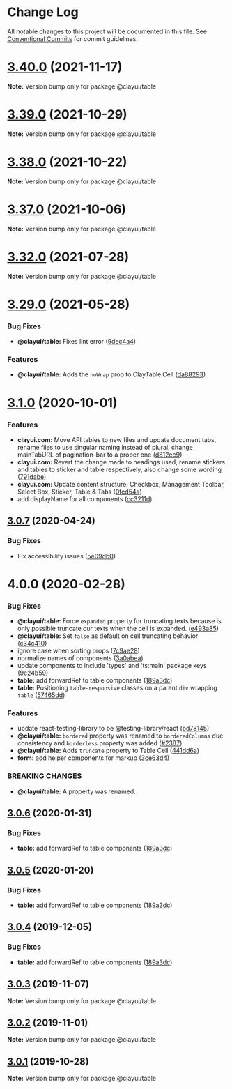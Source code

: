 # Change Log

All notable changes to this project will be documented in this file.
See [Conventional Commits](https://conventionalcommits.org) for commit guidelines.

# [3.40.0](https://github.com/liferay/clay/compare/v3.39.0...v3.40.0) (2021-11-17)

**Note:** Version bump only for package @clayui/table

# [3.39.0](https://github.com/liferay/clay/compare/v3.38.0...v3.39.0) (2021-10-29)

**Note:** Version bump only for package @clayui/table

# [3.38.0](https://github.com/liferay/clay/compare/v3.37.0...v3.38.0) (2021-10-22)

**Note:** Version bump only for package @clayui/table

# [3.37.0](https://github.com/liferay/clay/compare/v3.36.0...v3.37.0) (2021-10-06)

**Note:** Version bump only for package @clayui/table

# [3.32.0](https://github.com/liferay/clay/compare/v3.31.0...v3.32.0) (2021-07-28)

**Note:** Version bump only for package @clayui/table

# [3.29.0](https://github.com/liferay/clay/compare/v3.28.0...v3.29.0) (2021-05-28)

### Bug Fixes

-   **@clayui/table:** Fixes lint error ([9dec4a4](https://github.com/liferay/clay/commit/9dec4a4))

### Features

-   **@clayui/table:** Adds the `noWrap` prop to ClayTable.Cell ([da88293](https://github.com/liferay/clay/commit/da88293))

# [3.1.0](https://github.com/liferay/clay/compare/@clayui/table@3.0.7...@clayui/table@3.1.0) (2020-10-01)

### Features

-   **clayui.com:** Move API tables to new files and update document tabs, rename files to use singular naming instead of plural, change mainTabURL of pagination-bar to a proper one ([d812ee9](https://github.com/liferay/clay/commit/d812ee9))
-   **clayui.com:** Revert the change made to headings used, rename stickers and tables to sticker and table respectively, also change some wording ([791dabe](https://github.com/liferay/clay/commit/791dabe))
-   **clayui.com:** Update content structure: Checkbox, Management Toolbar, Select Box, Sticker, Table & Tabs ([0fcd54a](https://github.com/liferay/clay/commit/0fcd54a))
-   add displayName for all components ([cc3211d](https://github.com/liferay/clay/commit/cc3211d))

## [3.0.7](https://github.com/liferay/clay/compare/@clayui/table@4.0.0...@clayui/table@3.0.7) (2020-04-24)

### Bug Fixes

-   Fix accessibility issues ([5e09db0](https://github.com/liferay/clay/commit/5e09db0))

# 4.0.0 (2020-02-28)

### Bug Fixes

-   **@clayui/table:** Force `expanded` property for truncating texts because is only possible truncate our texts when the cell is expanded. ([e493a85](https://github.com/liferay/clay/commit/e493a85))
-   **@clayui/table:** Set `false` as default on cell truncating behavior ([c34c410](https://github.com/liferay/clay/commit/c34c410))
-   ignore case when sorting props ([7c9ae28](https://github.com/liferay/clay/commit/7c9ae28))
-   normalize names of components ([3a0abea](https://github.com/liferay/clay/commit/3a0abea))
-   update components to include 'types' and 'ts:main' package keys ([9e24b59](https://github.com/liferay/clay/commit/9e24b59))
-   **table:** add forwardRef to table components ([189a3dc](https://github.com/liferay/clay/commit/189a3dc))
-   **table:** Positioning `table-responsive` classes on a parent `div` wrapping `table` ([57465dd](https://github.com/liferay/clay/commit/57465dd))

### Features

-   update react-testing-library to be @testing-library/react ([bd78145](https://github.com/liferay/clay/commit/bd78145))
-   **@clayui/table:** `bordered` property was renamed to `borderedColumns` due consistency and `borderless` property was added ([#2387](https://github.com/liferay/clay/commit/023ef53))
-   **@clayui/table:** Adds `truncate` property to Table Cell ([441dd6a](https://github.com/liferay/clay/commit/441dd6a))
-   **form:** add helper components for markup ([3ce63d4](https://github.com/liferay/clay/commit/3ce63d4))

### BREAKING CHANGES

-   **@clayui/table:** A property was renamed.

## [3.0.6](https://github.com/liferay/clay/tree/master/packages/clay-table/compare/@clayui/table@3.0.3...@clayui/table@3.0.6) (2020-01-31)

### Bug Fixes

-   **table:** add forwardRef to table components ([189a3dc](https://github.com/liferay/clay/commit/189a3dc))

## [3.0.5](https://github.com/liferay/clay/tree/master/packages/clay-table/compare/@clayui/table@3.0.3...@clayui/table@3.0.5) (2020-01-20)

### Bug Fixes

-   **table:** add forwardRef to table components ([189a3dc](https://github.com/liferay/clay/commit/189a3dc))

## [3.0.4](https://github.com/liferay/clay/tree/master/packages/clay-table/compare/@clayui/table@3.0.3...@clayui/table@3.0.4) (2019-12-05)

### Bug Fixes

-   **table:** add forwardRef to table components ([189a3dc](https://github.com/liferay/clay/commit/189a3dc))

## [3.0.3](https://github.com/liferay/clay/tree/master/packages/clay-table/compare/@clayui/table@3.0.2...@clayui/table@3.0.3) (2019-11-07)

**Note:** Version bump only for package @clayui/table

## [3.0.2](https://github.com/liferay/clay/tree/master/packages/clay-table/compare/@clayui/table@3.0.1...@clayui/table@3.0.2) (2019-11-01)

**Note:** Version bump only for package @clayui/table

## [3.0.1](https://github.com/liferay/clay/tree/master/packages/clay-table/compare/@clayui/table@3.0.0...@clayui/table@3.0.1) (2019-10-28)

**Note:** Version bump only for package @clayui/table
